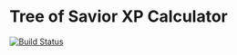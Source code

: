 # Tree of Savior XP Calculator

[![Build Status](https://travis-ci.org/lubien/tosxp.svg?branch=master)](https://travis-ci.org/lubien/tosxp)
